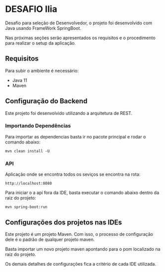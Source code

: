 # DESAFIO Ilia

Desafio para seleção de Desenvolvedor, o projeto foi desenvolvido com Java usando FrameWork SpringBoot.

Nas próximas seções serão apresentados os requisitos e o procedimento para realizar o setup da aplicação.

## Requisitos

Para subir o ambiente é necessário:

* Java 11
* Maven

## Configuração do Backend

Este projeto foi desenvolvido utilizando a arquitetura de REST.

### Importando Dependências

Para importar as dependencias basta ir no pacote principal e rodar o comando abaixo:

    mvn clean install -U

### API

Aplicação onde se encontra todos os seviços se encontra na rota:

    http://localhost:8080

Para iniciar o a api fora da IDE, basta executar o comando abaixo dentro da raiz do projeto:
 
    mvn spring-boot:run	
	
	
## Configurações dos projetos nas IDEs

Este projeto é um projeto Maven. Com isso, o processo de configuração dele é o padrão de qualquer projeto maven.

Basta importar um novo projeto maven apontando para o pom localizado na raíz do projeto.

Os demais detalhes de configurações fica a critério de cada IDE utilizada.	

